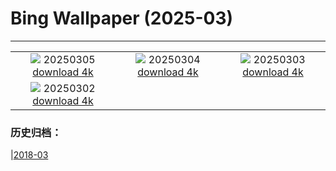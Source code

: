 # Bing Wallpaper (2025-03)
**************
| | | |
| :----: | :----: | :----: |
| ![](https://www.bing.com/th?id=OHR.MardiGrasJackson_PT-BR0441776263_1920x1080.jpg) 20250305 [download 4k](https://www.bing.com/th?id=OHR.MardiGrasJackson_PT-BR0441776263_UHD.jpg) | ![](https://www.bing.com/th?id=OHR.Carnaval2024_PT-BR2466690213_1920x1080.jpg) 20250304 [download 4k](https://www.bing.com/th?id=OHR.Carnaval2024_PT-BR2466690213_UHD.jpg) | ![](https://www.bing.com/th?id=OHR.EucalyptusForest_PT-BR0170958199_1920x1080.jpg) 20250303 [download 4k](https://www.bing.com/th?id=OHR.EucalyptusForest_PT-BR0170958199_UHD.jpg) |
| ![](https://www.bing.com/th?id=OHR.MaligneLakeJasper_PT-BR9833593341_1920x1080.jpg) 20250302 [download 4k](https://www.bing.com/th?id=OHR.MaligneLakeJasper_PT-BR9833593341_UHD.jpg) |  |  |

### 历史归档：

|[2018-03](bing/2018-03/2018-03.md)